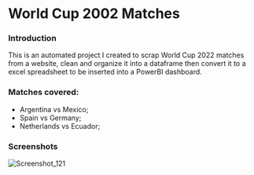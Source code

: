 # World Cup 2002 Matches

### Introduction

This is an automated project I created to scrap World Cup 2022 matches from a website, clean and organize it into a dataframe then convert it to a excel spreadsheet to be inserted into a PowerBI dashboard.

### Matches covered:
* Argentina vs Mexico;
* Spain vs Germany;
* Netherlands vs Ecuador;

### Screenshots

![Screenshot_121](https://user-images.githubusercontent.com/52802728/204378039-e83b6372-229e-442d-b9ef-bab26b1103d6.png)
